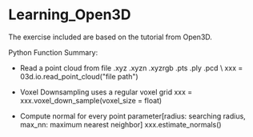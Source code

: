 # Learning_Open3D
The exercise included are based on the tutorial from Open3D.

Python Function Summary:
- Read a point cloud from file  .xyz  .xyzn  .xyzrgb   .pts   .ply   .pcd \\
  xxx = 03d.io.read_point_cloud("file path") 
- Voxel Downsampling uses a regular voxel grid
  xxx = xxx.voxel_down_sample(voxel_size = float)

- Compute normal for every point parameter[radius: searching radius, max_nn: maximum nearest neighbor]
  xxx.estimate_normals()
